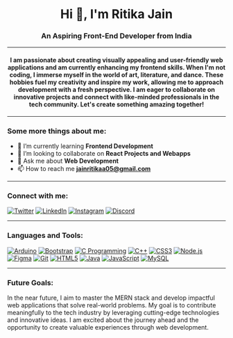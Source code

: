 <h1 align="center">Hi 👋, I'm Ritika Jain</h1>
<h3 align="center">An Aspiring Front-End Developer from India</h3>

---

<h4 align="center">I am passionate about creating visually appealing and user-friendly web applications and am currently enhancing my frontend skills. When I'm not coding, I immerse myself in the world of art, literature, and dance. These hobbies fuel my creativity and inspire my work, allowing me to approach development with a fresh perspective. I am eager to collaborate on innovative projects and connect with like-minded professionals in the tech community. Let's create something amazing together!</h4>

---

### Some more things about me:

- 🌱 I’m currently learning **Frontend Development**
- 👯 I’m looking to collaborate on **React Projects and Webapps**
- 💬 Ask me about **Web Development**
- 📫 How to reach me **jainritikaa05@gmail.com**

---

### Connect with me:
[<img src="https://img.icons8.com/color/48/000000/twitter.png" alt="Twitter">](https://twitter.com/jainritikaa05)
[<img src="https://img.icons8.com/color/48/000000/linkedin.png" alt="LinkedIn">](https://linkedin.com/in/jainritikaa)
[<img src="https://img.icons8.com/color/48/000000/instagram-new.png" alt="Instagram">](https://instagram.com/jainritikaaa)
[<img src="https://img.icons8.com/color/48/000000/discord-new-logo.png" alt="Discord">](https://discord.gg/ritika0487)

---

### Languages and Tools:
[<img src="https://img.icons8.com/color/48/000000/arduino.png" alt="Arduino">](https://www.arduino.cc/)
[<img src="https://img.icons8.com/color/48/000000/bootstrap.png" alt="Bootstrap">](https://getbootstrap.com/)
[<img src="https://img.icons8.com/color/48/000000/c-programming.png" alt="C Programming">](https://www.cprogramming.com/)
[<img src="https://img.icons8.com/color/48/000000/c-plus-plus-logo.png" alt="C++">](https://www.w3schools.com/cpp/)
[<img src="https://img.icons8.com/color/48/000000/css3.png" alt="CSS3">](https://www.w3schools.com/css/)
[<img src="https://img.icons8.com/color/48/000000/nodejs.png" alt="Node.js">](https://nodejs.org/)
[<img src="https://img.icons8.com/color/48/000000/figma.png" alt="Figma">](https://www.figma.com/)
[<img src="https://img.icons8.com/color/48/000000/git.png" alt="Git">](https://git-scm.com/)
[<img src="https://img.icons8.com/color/48/000000/html-5.png" alt="HTML5">](https://www.w3.org/html/)
[<img src="https://img.icons8.com/color/48/000000/java-coffee-cup-logo.png" alt="Java">](https://www.java.com/)
[<img src="https://img.icons8.com/color/48/000000/javascript.png" alt="JavaScript">](https://developer.mozilla.org/en-US/docs/Web/JavaScript)
[<img src="https://img.icons8.com/color/48/000000/mysql.png" alt="MySQL">](https://www.mysql.com/)


---

### Future Goals:
In the near future, I aim to master the MERN stack and develop impactful web applications that solve real-world problems. My goal is to contribute meaningfully to the tech industry by leveraging cutting-edge technologies and innovative ideas. I am excited about the journey ahead and the opportunity to create valuable experiences through web development.


